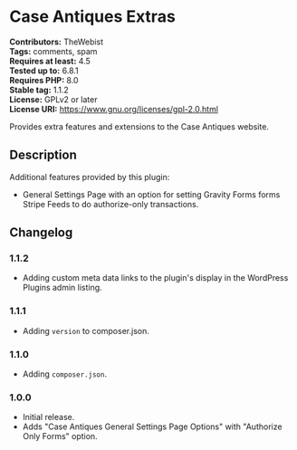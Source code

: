 # Case Antiques Extras #
**Contributors:** TheWebist  
**Tags:** comments, spam  
**Requires at least:** 4.5  
**Tested up to:** 6.8.1  
**Requires PHP:** 8.0  
**Stable tag:** 1.1.2  
**License:** GPLv2 or later  
**License URI:** https://www.gnu.org/licenses/gpl-2.0.html  

Provides extra features and extensions to the Case Antiques website.

## Description ##

Additional features provided by this plugin:

* General Settings Page with an option for setting Gravity Forms forms Stripe Feeds to do authorize-only transactions.

## Changelog ##

### 1.1.2 ###
* Adding custom meta data links to the plugin's display in the WordPress Plugins admin listing.

### 1.1.1 ###
* Adding `version` to composer.json.

### 1.1.0 ###
* Adding `composer.json`. 

### 1.0.0 ###
* Initial release.
* Adds "Case Antiques General Settings Page Options" with "Authorize Only Forms" option.
